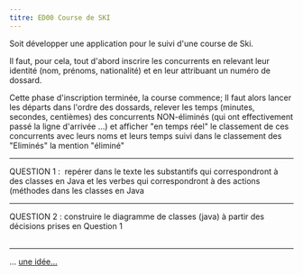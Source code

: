 ```yaml
---
titre: ED00 Course de SKI
---
```




Soit d&eacute;velopper une application pour le suivi d'une course de
Ski.

Il faut, pour cela, tout d'abord inscrire les concurrents en relevant
leur identit&eacute; (nom, pr&eacute;noms, nationalit&eacute;) et en leur
attribuant un num&eacute;ro de dossard.

Cette phase d'inscription termin&eacute;e, la course commence;
Il faut alors lancer les d&eacute;parts dans l'ordre des dossards, relever
les temps (minutes, secondes, centi&egrave;mes) des concurrents
NON-&eacute;limin&eacute;s (qui ont effectivement pass&eacute; la ligne
d'arriv&eacute;e ...) et afficher "en temps r&eacute;el" le classement de
ces concurrents avec leurs noms et leurs temps suivi dans le classement des
"Elimin&eacute;s" la mention "&eacute;limin&eacute;"

<hr />

QUESTION 1 : &nbsp;rep&eacute;rer dans le texte les substantifs qui
correspondront &agrave; des classes en Java et les verbes qui correspondront
&agrave; des actions (m&eacute;thodes dans les&nbsp;classes en Java

<hr />
QUESTION 2 : construire le diagramme de classes (java) &agrave; partir
des d&eacute;cisions prises en Question 1<BR><BR>
<hr />

... [une id&eacute;e...](ID_ED00_CourseSki)
